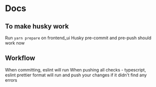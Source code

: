 # Docs

## To make husky work

Run `yarn prepare` on frontend_ui
Husky pre-commit and pre-push should work now

## Workflow

When committing, eslint will run
When pushing all checks - typescript, eslint prettier format will run and push your changes if it didn't find any errors
